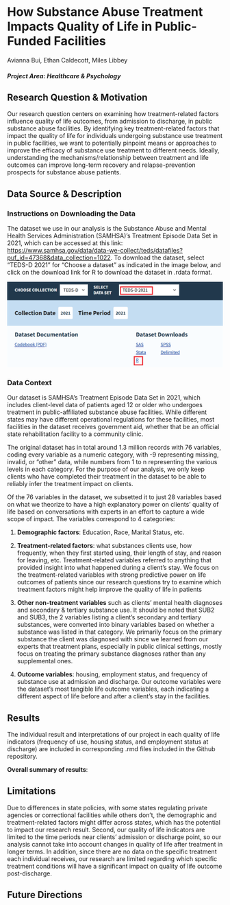 How Substance Abuse Treatment Impacts Quality of Life in Public-Funded
Facilities
================
Avianna Bui, Ethan Caldecott, Miles Libbey

##### Project Area: Healthcare & Psychology

## Research Question & Motivation

Our research question centers on examining how treatment-related factors
influence quality of life outcomes, from admission to discharge, in
public substance abuse facilities. By identifying key treatment-related
factors that impact the quality of life for individuals undergoing
substance use treatment in public facilities, we want to potentially
pinpoint means or approaches to improve the efficacy of substance use
treatment to different needs. Ideally, understanding the
mechanisms/relationship between treatment and life outcomes can improve
long-term recovery and relapse-prevention prospects for substance abuse
patients.

## Data Source & Description

### Instructions on Downloading the Data

The dataset we use in our analysis is the Substance Abuse and Mental
Health Services Administration (SAMHSA)’s Treatment Episode Data Set in
2021, which can be accessed at this link:
<https://www.samhsa.gov/data/data-we-collect/teds/datafiles?puf_id=47368&data_collection=1022>.
To download the dataset, select “TEDS-D 2021” for “Choose a dataset” as
indicated in the image below, and click on the download link for R to
download the dataset in .rdata format.

![](download_instructions.png)

### Data Context

Our dataset is SAMHSA’s Treatment Episode Data Set in 2021, which
includes client-level data of patients aged 12 or older who undergoes
treatment in public-affiliated substance abuse facilities. While
different states may have different operational regulations for these
facilities, most facilities in the dataset receives government aid,
whether that be an official state rehabilitation facility to a community
clinic.

The original dataset has in total around 1.3 million records with 76
variables, coding every variable as a numeric category, with -9
representing missing, invalid, or “other” data, while numbers from 1 to
n representing the various levels in each category. For the purpose of
our analysis, we only keep clients who have completed their treatment in
the dataset to be able to reliably infer the treatment impact on
clients.

Of the 76 variables in the dataset, we subsetted it to just 28 variables
based on what we theorize to have a high explanatory power on clients’
quality of life based on conversations with experts in an effort to
capture a wide scope of impact. The variables correspond to 4
categories:

1.  **Demographic factors**: Education, Race, Marital Status, etc.

2.  **Treatment-related factors**: what substances clients use, how
    frequently, when they first started using, their length of stay, and
    reason for leaving, etc. Treatment-related variables referred to
    anything that provided insight into what happened during a client’s
    stay. We focus on the treatment-related variables with strong
    predictive power on life outcomes of patients since our research
    questions try to examine which treatment factors might help improve
    the quality of life in patients

3.  **Other non-treatment variables** such as clients’ mental health
    diagnoses and secondary & tertiary substance use. It should be noted
    that SUB2 and SUB3, the 2 variables listing a client’s secondary and
    tertiary substances, were converted into binary variables based on
    whether a substance was listed in that category. We primarily focus
    on the primary substance the client was diagnosed with since we
    learned from our experts that treatment plans, especially in public
    clinical settings, mostly focus on treating the primary substance
    diagnoses rather than any supplemental ones.

4.  **Outcome variables**: housing, employment status, and frequency of
    substance use at admission and discharge. Our outcome variables were
    the dataset’s most tangible life outcome variables, each indicating
    a different aspect of life before and after a client’s stay in the
    facilities.

## Results

The individual result and interpretations of our project in each quality
of life indicators (frequency of use, housing status, and employment
status at discharge) are included in corresponding .rmd files included
in the Github repository.

**Overall summary of results**:

## Limitations

Due to differences in state policies, with some states regulating
private agencies or correctional facilities while others don’t, the
demographic and treatment-related factors might differ across states,
which has the potential to impact our research result. Second, our
quality of life indicators are limited to the time periods near clients’
admission or discharge point, so our analysis cannot take into account
changes in quality of life after treatment in longer terms. In addition,
since there are no data on the specific treatment each individual
receives, our research are limited regarding which specific treatment
conditions will have a significant impact on quality of life outcome
post-discharge.

## Future Directions
